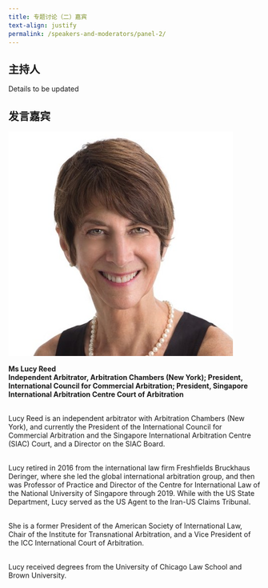 ```yaml
---
title: 专题讨论（二）嘉宾
text-align: justify
permalink: /speakers-and-moderators/panel-2/
---
```

<style> 
.content img {
  max-width: 200px;
  margin-left: 0;
}

.speaker-name {
  color: #AC8B60;
}
</style>

## 主持人
Details to be updated

## 发言嘉宾     

<div class="sgds-container">
  <div class="row is-desktop">
    <div class="col is-10-mobile is-10-tablet is-3-desktop is-3-widescreen is-3-fullhd">
    <img src="/images/speakers-panel 2-Lucy Reed.jpg" alt="Photo of Ms Lucy Reed"> 
    </div>
    <div class="col">
    <p>
      <b>Ms Lucy Reed<br>
    Independent Arbitrator, Arbitration Chambers (New York); President, International Council for Commercial Arbitration; President, Singapore International Arbitration Centre Court of Arbitration  <br> <br> </b>

Lucy Reed is an independent arbitrator with Arbitration Chambers (New York), and currently the President of the International Council for Commercial Arbitration and the Singapore International Arbitration Centre (SIAC) Court, and a Director on the SIAC Board.  <br> <br> 

Lucy retired in 2016 from the international law firm Freshfields Bruckhaus Deringer, where she led the global international arbitration group, and then was Professor of Practice and Director of the Centre for International Law of the National University of Singapore through 2019.  While with the US State Department, Lucy served as the US Agent to the Iran-US Claims Tribunal. <br> <br>

She is a former President of the American Society of International Law, Chair of the Institute for Transnational Arbitration, and a Vice President of the ICC International Court of Arbitration. <br> <br>  

Lucy received degrees from the University of Chicago Law School and Brown University. 
      </p>
    </div>
  </div>
  </div>
